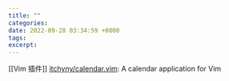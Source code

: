 ```yaml
---
title: ""
categories: 
date: 2022-09-28 03:34:59 +0800
tags: 
excerpt: 
---
```


[[Vim 插件]]
[itchyny/calendar.vim](https://github.com/itchyny/calendar.vim): A calendar application for Vim







